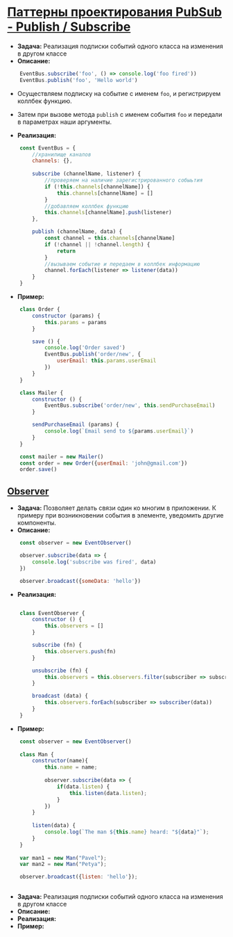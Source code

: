 # [Паттерны проектирования PubSub - Publish / Subscribe](https://monsterlessons.com/project/lessons/publishsubscribe-v-javascript)

- **Задача:** Реализация подписки событий одного класса на изменения в другом классе
- **Описание:**

```js
    EventBus.subscribe('foo', () => console.log('foo fired'))
    EventBus.publish('foo', 'Hello world')
```

- Осуществляем подписку на событие с именем `foo`, и регистрируем коллбек функцию.
- Затем при вызове метода `publish` с именем события `foo` и передали в параметрах наши аргументы.

- **Реализация:**
```js
    const EventBus = {
        //хранилище каналов
        channels: {},
        
        subscribe (channelName, listener) {
            //проверяем на наличие зарегистрированного собыьтия
            if (!this.channels[channelName]) {
                this.channels[channelName] = []
            }
            //добавляем коллбек функцию
            this.channels[channelName].push(listener)
        },

        publish (channelName, data) {
            const channel = this.channels[channelName]
            if (!channel || !channel.length) {
                return
            }
            //вызываем событие и передаем в коллбек информацию
            channel.forEach(listener => listener(data))
        }
    }
```    
- **Пример:**

```js
    class Order {
        constructor (params) {
            this.params = params
        }

        save () {
            console.log('Order saved')
            EventBus.publish('order/new', {
                userEmail: this.params.userEmail
            })
        }
    }

    class Mailer {
        constructor () {
            EventBus.subscribe('order/new', this.sendPurchaseEmail)
        }

        sendPurchaseEmail (params) {
            console.log(`Email send to ${params.userEmail}`)
        }
    }

    const mailer = new Mailer()
    const order = new Order({userEmail: 'john@gmail.com'})
    order.save()
```

## [Observer](https://monsterlessons.com/project/lessons/observer-pattern-v-javascript)
- **Задача:** Позволяет делать связи один ко многим в приложении. К примеру при возникновении события в элементе, уведомить другие компоненты.
- **Описание:**
```js
    const observer = new EventObserver()

    observer.subscribe(data => {
        console.log('subscribe was fired', data)
    })

    observer.broadcast({someData: 'hello'})
```
- **Реализация:**
```js

    class EventObserver {
        constructor () {
            this.observers = []
        }

        subscribe (fn) {
            this.observers.push(fn)
        }

        unsubscribe (fn) {
            this.observers = this.observers.filter(subscriber => subscriber !== fn)
        }

        broadcast (data) {
            this.observers.forEach(subscriber => subscriber(data))
        }
    }

```

- **Пример:**

```js
    const observer = new EventObserver()
    
    class Man {
        constructor(name){
            this.name = name;
            
            observer.subscribe(data => {
                if(data.listen) {
                    this.listen(data.listen);
                }
            })
        }
        
        listen(data) {
            console.log(`The man ${this.name} heard: "${data}"`);
        }
    }
    
    var man1 = new Man("Pavel");
    var man2 = new Man("Petya");

    observer.broadcast({listen: 'hello'});
    
```


- **Задача:** Реализация подписки событий одного класса на изменения в другом классе
- **Описание:**
- **Реализация:**
- **Пример:**
